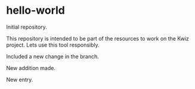 # hello-world

Initial repository.

This repository is intended to be part of the resources to work on the Kwiz project. Lets use this tool responsibly.

Included a new change in the branch.

New addition made.

New entry.
